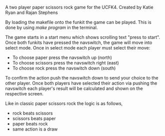 A two player paper scissors rock game for the UCFK4. Created by Katie Ryan and Rajan Stephens

By loading the makefile onto the funkit the game can be played. This is done by using _make program_ in the terminal.

The game starts in a start menu which shows scrolling text "press to start". Once both funkits have pressed the navswitch, the game will move into select mode. Once in select mode each player must select their move:

- To choose paper press the navswitch up (north)
- To choose scissors press the navswitch right (east)
- To choose rock press the navswitch down (south)

 To confirm the action push the navswitch down to send your choice to the other player. Once both players have selected their action via pushing the navswitch each player's result will be calculated and shown on the respective screen. 

Like in classic paper scissors rock the logic is as follows, 
- rock beats scissors
- scissors beats paper 
- paper beats rock
- same action is a draw
